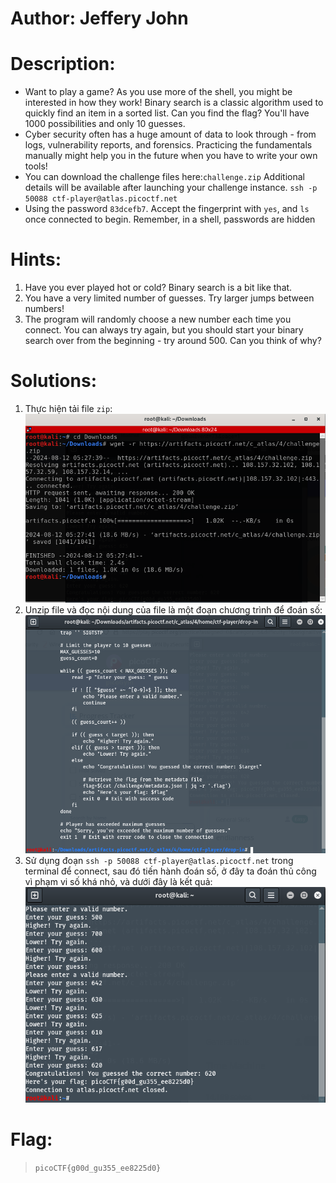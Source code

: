 # Author: Jeffery John
# Description:
- Want to play a game? As you use more of the shell, you might be interested in how they work! Binary search is a classic algorithm used to quickly find an item in a sorted list. Can you find the flag? You'll have 1000 possibilities and only 10 guesses. 
- Cyber security often has a huge amount of data to look through - from logs, vulnerability reports, and forensics. Practicing the fundamentals manually might help you in the future when you have to write your own tools! 
- You can download the challenge files here:`challenge.zip`
Additional details will be available after launching your challenge instance.
`ssh -p 50088 ctf-player@atlas.picoctf.net`
- Using the password `83dcefb7`. Accept the fingerprint with `yes`, and `ls` once connected to begin. Remember, in a shell, passwords are hidden
# Hints:
1. Have you ever played hot or cold? Binary search is a bit like that.
2. You have a very limited number of guesses. Try larger jumps between numbers!
3. The program will randomly choose a new number each time you connect. You can always try again, but you should start your binary search over from the beginning - try around 500. Can you think of why?
# Solutions:
1. Thực hiện tải file `zip`:
![alt text](Photos/image-2.png)
2. Unzip file và đọc nội dung của file là một đoạn chương trình để đoán số:
![alt text](Photos/image-1.png)
3. Sử dụng đoạn `ssh -p 50088 ctf-player@atlas.picoctf.net` trong terminal để connect, sau đó tiến hành đoán số, ở đây ta đoán thủ công vì phạm vi số khá nhỏ, và dưới đây là kết quả:
![alt text](Photos/image.png)
# Flag:
> `picoCTF{g00d_gu355_ee8225d0}`